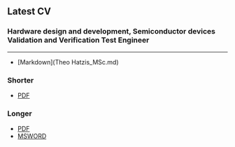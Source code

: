 ## Latest CV 

### Hardware design and development, Semiconductor devices Validation and Verification Test Engineer
----------------------------------------



* [Markdown](Theo Hatzis_MSc.md)

### Shorter

* [PDF](docs\3a.pdf)

### Longer  
* [PDF](docs\2a.pdf)  
* [MSWORD](docs/2a.docx)

